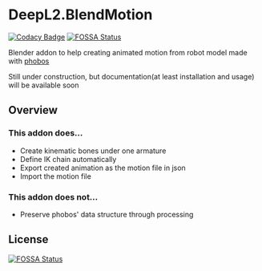 # DeepL2.BlendMotion
[![Codacy Badge](https://api.codacy.com/project/badge/Grade/68c56571c0f2437bbfb34c8801a74c2c)](https://app.codacy.com/app/coord-e/BlendMotion?utm_source=github.com&utm_medium=referral&utm_content=DeepL2/BlendMotion&utm_campaign=Badge_Grade_Dashboard)
[![FOSSA Status](https://app.fossa.io/api/projects/git%2Bgithub.com%2FDeepL2%2FBlendMotion.svg?type=shield)](https://app.fossa.io/projects/git%2Bgithub.com%2FDeepL2%2FBlendMotion?ref=badge_shield)


Blender addon to help creating animated motion from robot model made with [phobos](https://github.com/dfki-ric/phobos)

Still under construction, but documentation(at least installation and usage) will be available soon

## Overview

### This addon does...
- Create kinematic bones under one armature
- Define IK chain automatically
- Export created animation as the motion file in json
- Import the motion file

### This addon does not...
- Preserve phobos' data structure through processing

## License
[![FOSSA Status](https://app.fossa.io/api/projects/git%2Bgithub.com%2FDeepL2%2FBlendMotion.svg?type=large)](https://app.fossa.io/projects/git%2Bgithub.com%2FDeepL2%2FBlendMotion?ref=badge_large)
